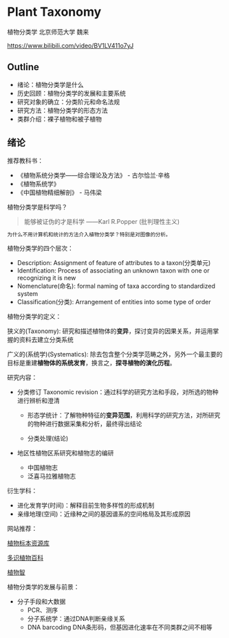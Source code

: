# Plant Taxonomy

植物分类学 北京师范大学 魏来

https://www.bilibili.com/video/BV1LV411o7yJ

## Outline

- 绪论：植物分类学是什么
- 历史回顾：植物分类学的发展和主要系统
- 研究对象的确立：分类阶元和命名法规
- 研究方法：植物分类学的形态方法
- 类群介绍：裸子植物和被子植物



## 绪论

推荐教科书：

- 《植物系统分类学——综合理论及方法》 - 古尔恰兰·辛格
- 《植物系统学》
- 《中国植物精细解剖》 - 马伟梁



植物分类学是科学吗？

> 能够被证伪的才是科学 ——Karl R.Popper (批判理性主义)

```markdown
为什么不用计算机和统计的方法介入植物分类学？特别是对图像的分析。
```



植物分类学的四个层次：

- Description: Assignment of feature of attributes to a taxon(分类单元)
- Identification: Process of associating an unknown taxon with one or recognizing it is new
- Nomenclature(命名): formal naming of taxa according to standardized system
- Classification(分类): Arrangement of entities into some type of order



植物分类学的定义：

狭义的(Taxonomy): 研究和描述植物体的**变异**，探讨变异的因果关系，并运用掌握的资料去建立分类系统

广义的(系统学)(Systematics): 除去包含整个分类学范畴之外，另外一个最主要的目标是重建**植物体的系统发育**，换言之，**探寻植物的演化历程**。



研究内容：

- 分类修订 Taxonomic revision：通过科学的研究方法和手段，对所选的物种进行辨析和澄清

  - 形态学统计：了解物种特征的**变异范围**，利用科学的研究方法，对所研究的物种进行数据采集和分析，最终得出结论

  - 分类处理(结论)

- 地区性植物区系研究和植物志的编研
  - 中国植物志
  - 泛喜马拉雅植物志



衍生学科：

- 进化发育学(时间)：解释目前生物多样性的形成机制
- 亲缘地理(空间)：近缘种之间的基因谱系的空间格局及其形成原因



网站推荐：

[植物标本资源库](http://www.cvh.ac.cn/)

[多识植物百科](http://duocet.ibiodiversity.net/index.php?title=首页)

[植物智](http://www.iplant.cn/)



植物分类学的发展与前景：

- 分子手段和大数据
  - PCR、测序
  - 分子系统学：通过DNA判断亲缘关系
  - DNA barcoding DNA条形码，但基因进化速率在不同类群之间不相等


